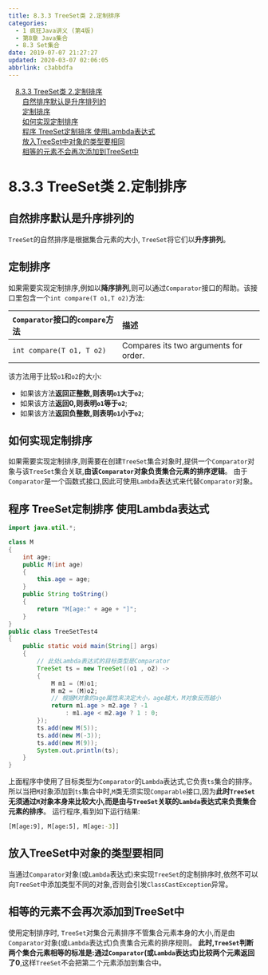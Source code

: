 ```yaml
---
title: 8.3.3 TreeSet类 2.定制排序
categories: 
  - 1 疯狂Java讲义 (第4版)
  - 第8章 Java集合
  - 8.3 Set集合
date: 2019-07-07 21:27:27
updated: 2020-03-07 02:06:05
abbrlink: c3abbdfa
---
```

<div id='my_toc'><a href="/JavaReadingNotes/c3abbdfa/#8-3-3-TreeSet类-2-定制排序" class="header_1">8.3.3 TreeSet类 2.定制排序</a>&nbsp;<br><a href="/JavaReadingNotes/c3abbdfa/#自然排序默认是升序排列的" class="header_2">自然排序默认是升序排列的</a>&nbsp;<br><a href="/JavaReadingNotes/c3abbdfa/#定制排序" class="header_2">定制排序</a>&nbsp;<br><a href="/JavaReadingNotes/c3abbdfa/#如何实现定制排序" class="header_2">如何实现定制排序</a>&nbsp;<br><a href="/JavaReadingNotes/c3abbdfa/#程序-TreeSet定制排序-使用Lambda表达式" class="header_2">程序 TreeSet定制排序 使用Lambda表达式</a>&nbsp;<br><a href="/JavaReadingNotes/c3abbdfa/#放入TreeSet中对象的类型要相同" class="header_2">放入TreeSet中对象的类型要相同</a>&nbsp;<br><a href="/JavaReadingNotes/c3abbdfa/#相等的元素不会再次添加到TreeSet中" class="header_2">相等的元素不会再次添加到TreeSet中</a>&nbsp;<br></div>
<style>.header_1{margin-left: 1em;}.header_2{margin-left: 2em;}.header_3{margin-left: 3em;}.header_4{margin-left: 4em;}.header_5{margin-left: 5em;}.header_6{margin-left: 6em;}</style>
<!--more-->
<script>if (navigator.platform.search('arm')==-1){document.getElementById('my_toc').style.display = 'none';}var e,p = document.getElementsByTagName('p');while (p.length>0) {e = p[0];e.parentElement.removeChild(e);}</script>

<!--end-->
<!--SSTStart-->
# 8.3.3 TreeSet类 2.定制排序
## 自然排序默认是升序排列的
`TreeSet`的自然排序是根据集合元素的大小, `TreeSet`将它们以**升序排列**。
## 定制排序
如果需要实现定制排序,例如以**降序排列**,则可以通过`Comparator`接口的帮助。该接口里包含一个`int compare(T o1,T o2)`方法:

|`Comparator`接口的`compare`方法|描述|
|:--|:--|
|`int compare(T o1, T o2)`|Compares its two arguments for order.|

该方法用于比较`o1`和`o2`的大小:
- 如果该方法**返回正整数,则表明`o1`大于`o2`**;
- 如果该方法**返回0,则表明`o1`等于`o2`**;
- 如果该方法**返回负整数,则表明`o1`小于`o2`**;

## 如何实现定制排序
如果需要实现定制排序,则需要在创建`TreeSet`集合对象时,提供一个`Comparator`对象与该`TreeSet`集合关联,**由该`Comparator`对象负责集合元素的排序逻辑**。
由于`Comparator`是一个函数式接口,因此可使用`Lambda`表达式来代替`Comparator`对象。
## 程序 TreeSet定制排序 使用Lambda表达式
```java
import java.util.*;

class M
{
    int age;
    public M(int age)
    {
        this.age = age;
    }
    public String toString()
    {
        return "M[age:" + age + "]";
    }
}
public class TreeSetTest4
{
    public static void main(String[] args)
    {
        // 此处Lambda表达式的目标类型是Comparator
        TreeSet ts = new TreeSet((o1 , o2) ->
        {
            M m1 = (M)o1;
            M m2 = (M)o2;
            // 根据M对象的age属性来决定大小，age越大，M对象反而越小
            return m1.age > m2.age ? -1
                : m1.age < m2.age ? 1 : 0;
        });
        ts.add(new M(5));
        ts.add(new M(-3));
        ts.add(new M(9));
        System.out.println(ts);
    }
}
```
上面程序中使用了目标类型为`Comparator`的`Lambda`表达式,它负责`ts`集合的排序。所以当把`M`对象添加到`ts`集合中时,`M`类无须实现`Comparable`接口,因为**此时`TreeSet`无须通过`M`对象本身来比较大小,而是由与`TreeSet`关联的`Lambda`表达式来负责集合元素的排序**。
运行程序,看到如下运行结果:
```cmd
[M[age:9], M[age:5], M[age:-3]]
```
## 放入TreeSet中对象的类型要相同
当通过`Comparator`对象(或`Lambda`表达式)来实现`TreeSet`的定制排序时,依然不可以向`TreeSet`中添加类型不同的对象,否则会引发`ClassCastException`异常。
## 相等的元素不会再次添加到TreeSet中
使用定制排序时, `TreeSet`对集合元素排序不管集合元素本身的大小,而是由`Comparator`对象(或`Lambda`表达式)负责集合元素的排序规则。 **此时,`TreeSet`判断两个集合元素相等的标准是:通过`Comparator`(或`Lambda`表达式)比较两个元素返回了0**,这样`TreeSet`不会把第二个元素添加到集合中。
<!--SSTStop-->
